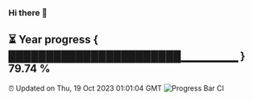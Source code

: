 ### Hi there 👋
⏳ Year progress { ███████████████████████▁▁▁▁▁▁▁ } 79.74 %
---
⏰ Updated on Thu, 19 Oct 2023 01:01:04 GMT
![Progress Bar CI](https://github.com/liununu/liununu/workflows/Progress%20Bar%20CI/badge.svg)
